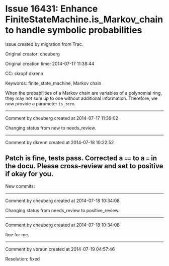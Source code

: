# Issue 16431: Enhance FiniteStateMachine.is_Markov_chain to handle symbolic probabilities

Issue created by migration from Trac.

Original creator: cheuberg

Original creation time: 2014-07-17 11:38:44

CC:  skropf dkrenn

Keywords: finite_state_machine, Markov chain

When the probabilities of a Markov chain are variables of a polynomial ring, they may not sum up to one without additional information. Therefore, we now provide a parameter `is_zero`.


---

Comment by cheuberg created at 2014-07-17 11:39:02

Changing status from new to needs_review.


---

Comment by dkrenn created at 2014-07-18 10:22:52

Patch is fine, tests pass. Corrected a `==` to a `=` in the docu. Please cross-review and set to positive if okay for you.
----
New commits:


---

Comment by cheuberg created at 2014-07-18 10:34:08

Changing status from needs_review to positive_review.


---

Comment by cheuberg created at 2014-07-18 10:34:08

fine for me.


---

Comment by vbraun created at 2014-07-19 04:57:46

Resolution: fixed
